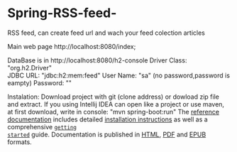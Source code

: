 # Spring-RSS-feed-
RSS feed, can create feed url and wach your feed colection articles

Main web page http://localhost:8080/index;

DataBase is in http://localhost:8080/h2-console
Driver Class: "org.h2.Driver"	
JDBC URL: "jdbc:h2:mem:feed"
User Name: "sa"
(no password,password is eampty)
Password: ""

Instalation:
Download project with git (clone address)
or dowload zip file and extract.
If you using Intellij IDEA can open like a project or 
use maven, at first download, write in console: "mvn spring-boot:run"
The <a href="https://docs.spring.io/spring-boot/docs/current-SNAPSHOT/reference/htmlsingle/" rel="nofollow">reference documentation</a> includes detailed
<a href="https://docs.spring.io/spring-boot/docs/current-SNAPSHOT/reference/htmlsingle/#getting-started-installing-spring-boot" rel="nofollow">installation instructions</a>
as well as a comprehensive <a href="https://docs.spring.io/spring-boot/docs/current-SNAPSHOT/reference/htmlsingle/#getting-started-first-application" rel="nofollow"><code>getting
started</code></a> guide. Documentation is published in <a href="https://docs.spring.io/spring-boot/docs/current-SNAPSHOT/reference/htmlsingle/" rel="nofollow">HTML</a>,
<a href="https://docs.spring.io/spring-boot/docs/current-SNAPSHOT/reference/pdf/spring-boot-reference.pdf" rel="nofollow">PDF</a> and <a href="https://docs.spring.io/spring-boot/docs/current-SNAPSHOT/reference/epub/spring-boot-reference.epub" rel="nofollow">EPUB</a>
formats.
